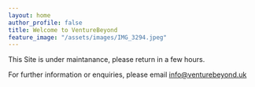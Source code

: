 ```yaml
---
layout: home
author_profile: false
title: Welcome to VentureBeyond
feature_image: "/assets/images/IMG_3294.jpeg"
---
```


This Site is under maintanance, please return in a few hours.

For further information or enquiries, please email info@venturebeyond.uk
